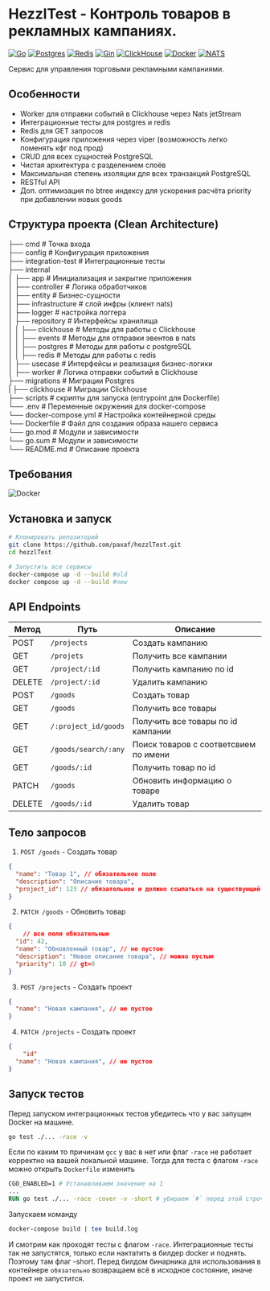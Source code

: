 # HezzlTest - Контроль товаров в рекламных кампаниях.

[![Go](https://img.shields.io/badge/Go-00ADD8?style=for-the-badge&logo=go&logoColor=white)](https://go.dev/doc/)
[![Postgres](https://img.shields.io/badge/Postgres-316192?style=for-the-badge&logo=postgresql&logoColor=white)](https://www.postgresql.org/docs/)
[![Redis](https://img.shields.io/badge/Redis-DC382D?style=for-the-badge&logo=redis&logoColor=white)](https://redis.io/docs)
[![Gin](https://img.shields.io/badge/Gin-Golang-00ADD8?style=for-the-badge&logo=go&logoColor=white)](https://gin-gonic.com/docs/)
[![ClickHouse](https://img.shields.io/badge/ClickHouse-FFCC01?style=for-the-badge&logo=clickhouse&logoColor=black)](https://clickhouse.com/docs/en/)
[![Docker](https://img.shields.io/badge/Docker-2496ED?style=for-the-badge&logo=docker&logoColor=white)](https://docs.docker.com/)
[![NATS](https://img.shields.io/badge/NATS-199bfc?style=for-the-badge&logo=nats&logoColor=white)](https://docs.nats.io/)

Сервис для управления торговыми рекламными кампаниями.

## Особенности
- Worker для отправки событий в Clickhouse через Nats jetStream
- Интеграционные тесты для postgres и redis
- Redis для GET запросов
- Конфигурация приложения через viper (возможность легко поменять кфг под прод)
- CRUD для всех сущностей PostgreSQL
- Чистая архитектура с разделением слоёв
- Максимальная степень изоляции для всех транзакций PostgreSQL
- RESTful API
- Доп. оптимизация по btree индексу для ускорения расчёта priority при добавлении новых goods


## Структура проекта (Clean Architecture)
├── cmd # Точка входа  
├── config # Конфигурация приложения  
├── integration-test # Интеграционные тесты  
├── internal  
│ ├── app # Инициализация и закрытие приложения  
│ ├── controller # Логика обработчиков   
│ ├── entity # Бизнес-сущности  
│ ├── infrastructure # слой инфры (клиент nats)  
│ ├── logger # настройка логгера  
│ ├── repository # Интерфейсы хранилища  
│ │ ├── clickhouse # Методы для работы с Сlickhouse  
│ │ ├── events	# Методы для отправки эвентов в nats  
│ │ ├── postgres	# Методы для работы с postgreSQL  
│ │ ├── redis	# Методы для работы с redis  
│ ├── usecase  # Интерфейсы и реализация бизнес-логики  
│ ├── worker # Логика отправки событий в Сlickhouse  
├── migrations # Миграции Postgres  
| ├── clickhouse # Миграции Сlickhouse  
├── scripts # скрипты для запуска (entrypoint для Dockerfile)  
└── .env # Переменные окружения для docker-compose  
└── docker-compose.yml # Настройка контейнерной среды  
└── Dockerfile # Файл для создания образа нашего сервиса  
└── go.mod  # Модули и зависимости  
└── go.sum  # Модули и зависимости  
└── README.md # Описание проекта

## Требования
![Docker](https://img.shields.io/badge/Docker-Required-blue?logo=docker&style=flat)

## Установка и запуск
```bash
# Клонировать репозиторий
git clone https://github.com/paxaf/hezzlTest.git
cd hezzlTest

# Запустить все сервисы
docker-compose up -d --build #old
docker compose up -d --build #new
```
## API Endpoints

| Метод   | Путь           | Описание                 |
|---------|----------------|--------------------------|
| POST    | `/projects`      | Создать кампанию         |
| GET     | `/projets`      | Получить все кампании      |
| GET     | `/project/:id`      | Получить кампанию по id  |
| DELETE  | `/project/:id`  | Удалить кампанию           |
| POST  | `/goods`  | Создать товар           |
| GET  | `/goods`  | Получить все товары           |
| GET  | ``/:project_id/goods``  | Получить все товары по id кампании          |
| GET  | `/goods/search/:any`  | Поиск товаров с соответсвием по имени           |
| GET  | `/goods/:id`  | Получить товар по id           |
| PATCH  | `/goods`  | Обновить информацию о товаре           |
| DELETE  | `/goods/:id`  | Удалить товар           |

## Тело запросов

1. `POST /goods` - Создать товар
```JSON
{
  "name": "Товар 1", // обязательное поле
  "description": "Описание товара",
  "project_id": 123 // обязательное и должно ссылаться на существующий projects(id)
}
```

2. `PATCH /goods` - Обновить товар
```JSON
{
	// все поля обязательные
  "id": 42, 
  "name": "Обновленный товар", // не пустое
  "description": "Новое описание товара", // можно пустым
  "priority": 10 // gt=0
}
```
3. `POST /projects` - Создать проект
```JSON
{
  "name": "Новая кампания", // не пустое
}
```
4. `PATCH /projects` - Создать проект
```JSON
{
	"id"
  "name": "Новая кампания", // не пустое
}
```
## Запуск тестов
Перед запуском интеграционных тестов убедитесь что у вас запущен Docker на машине.
```bash
go test ./... -race -v
```
Если по каким то причинам `gcc` у вас в нет или флаг `-race` не работает корректно на вашей локальной машине. Тогда для теста с флагом `-race` можно открыть `Dockerfile` изменить 
```Dockerfile 
CGO_ENABLED=1 # Устанавливаем значение на 1
...
RUN go test ./... -race -cover -v -short # убираем `#` перед этой строчкой
```
Запускаем команду 
```bash
docker-compose build | tee build.log
```

И смотрим как проходят тесты с флагом `-race`.
Интеграционные тесты так не запустятся, только если нактатить в билдер docker и поднять. Поэтому там флаг -short.
Перед билдом бинарника для использования в контейнере ``обязательно`` возвращаем всё в исходное состояние, иначе проект не запустится.


